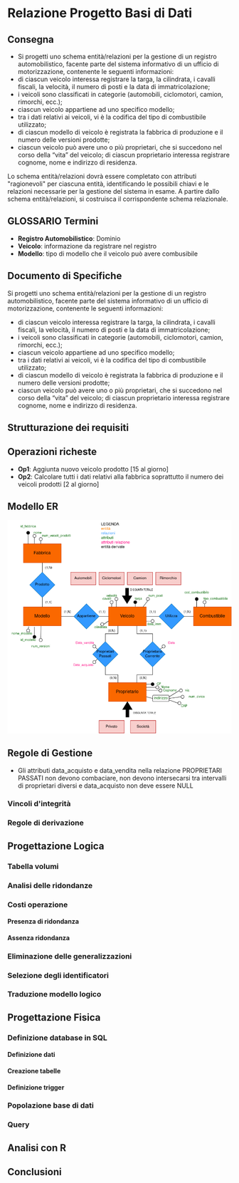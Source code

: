 # Relazione Progetto Basi di Dati
## Consegna
- Si progetti uno schema entità/relazioni per la gestione di un registro automobilistico, facente parte del sistema informativo di un ufficio di motorizzazione, contenente le seguenti informazioni:
- di ciascun veicolo interessa registrare la targa, la cilindrata, i cavalli fiscali, la velocità, il numero di posti e la data di immatricolazione;
- i veicoli sono classificati in categorie (automobili, ciclomotori, camion, rimorchi, ecc.);
- ciascun veicolo appartiene ad uno specifico modello;
- tra i dati relativi ai veicoli, vi è la codifica del tipo di combustibile utilizzato;
- di ciascun modello di veicolo è registrata la fabbrica di produzione e il numero delle versioni prodotte;
- ciascun veicolo può avere uno o più proprietari, che si succedono nel corso della “vita” del veicolo; di ciascun proprietario interessa registrare cognome, nome e indirizzo di residenza.<br>

Lo schema entità/relazioni dovrà essere completato con attributi "ragionevoli" per ciascuna entità, identificando le possibili chiavi e le relazioni necessarie per la gestione del sistema in esame.
A partire dallo schema entità/relazioni, si costruisca il corrispondente schema relazionale.<br>
## GLOSSARIO Termini
- **Registro Automobilistico**: Dominio
- **Veicolo**: informazione da registrare nel registro
- **Modello**: tipo di modello che il veicolo può avere combusibile
## Documento di Specifiche
Si progetti uno schema entità/relazioni per la gestione di un registro automobilistico, facente parte del sistema informativo di un ufficio di motorizzazione, contenente le seguenti informazioni:
+ di ciascun veicolo interessa registrare la targa, la cilindrata, i cavalli fiscali, la velocità, il numero di posti e la data di immatricolazione;
+ i veicoli sono classificati in categorie (automobili, ciclomotori, camion, rimorchi, ecc.);
+ ciascun veicolo appartiene ad uno specifico modello;
+ tra i dati relativi ai veicoli, vi è la codifica del tipo di combustibile utilizzato;
+ di ciascun modello di veicolo è registrata la fabbrica di produzione e il numero delle versioni prodotte;
+ ciascun veicolo può avere uno o più proprietari, che si succedono nel corso della “vita” del veicolo; di ciascun proprietario interessa registrare cognome, nome e indirizzo di residenza.
## Strutturazione dei requisiti
## Operazioni richeste
- **Op1**: Aggiunta nuovo veicolo prodotto [15 al giorno]
- **Op2**: Calcolare tutti i dati relativi alla fabbrica soprattutto il numero dei veicoli prodotti [2 al giorno]
## Modello ER

<img src="img/SchemaER.drawio.png"/>

## Regole di Gestione
- Gli attributi data_acquisto e data_vendita nella relazione PROPRIETARI PASSATI non devono combaciare, non devono intersecarsi tra intervalli di proprietari diversi e data_acquisto non deve essere NULL

### Vincoli d'integrità
### Regole di derivazione
## Progettazione Logica
### Tabella volumi
### Analisi delle ridondanze
### Costi operazione
#### Presenza di ridondanza
#### Assenza ridondanza
### Eliminazione delle generalizzazioni
### Selezione degli identificatori
### Traduzione modello logico
## Progettazione Fisica
### Definizione database in SQL
#### Definizione dati
#### Creazione tabelle
#### Definizione trigger
### Popolazione base di dati
### Query
## Analisi con R
## Conclusioni
